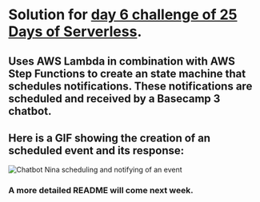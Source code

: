 # Solution for [day 6 challenge of 25 Days of Serverless](https://github.com/microsoft/25-days-of-serverless/blob/master/week-1/challenge-6/README.md).

## Uses AWS Lambda in combination with AWS Step Functions to create an state machine that schedules notifications. These notifications are scheduled and received by a Basecamp 3 chatbot.

## Here is a GIF showing the creation of an scheduled event and its response:

![Chatbot Nina scheduling and notifying of an event](https://raw.githubusercontent.com/davidojedalopez/day-06/master/day-06-challenge.gif)

### A more detailed README will come next week. 